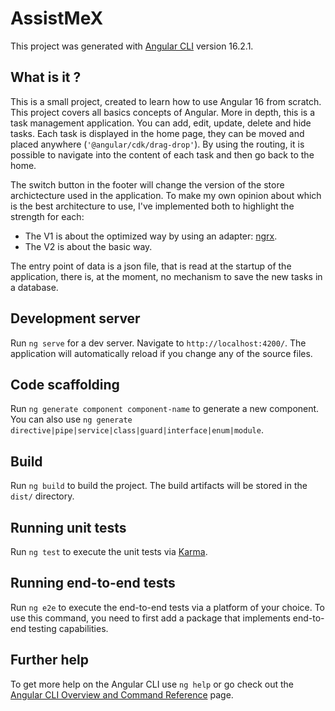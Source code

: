 # AssistMeX

This project was generated with [Angular CLI](https://github.com/angular/angular-cli) version 16.2.1.

## What is it ?

This is a small project, created to learn how to use Angular 16 from scratch.
This project covers all basics concepts of Angular.
More in depth, this is a task management application.
You can add, edit, update, delete and hide tasks.
Each task is displayed in the home page, they can be moved and placed anywhere (`'@angular/cdk/drag-drop'`).
By using the routing, it is possible to navigate into the content of each task and then go back to the home.

The switch button in the footer will change the version of the store archictecture used in the application.
To make my own opinion about which is the best architecture to use, I've implemented both to highlight the strength for each:

- The V1 is about the optimized way by using an adapter: [ngrx](https://ngrx.io/guide/entity/adapter).
- The V2 is about the basic way.

The entry point of data is a json file, that is read at the startup of the application, there is, at the moment, no mechanism to save the new tasks in a database.

## Development server

Run `ng serve` for a dev server. Navigate to `http://localhost:4200/`. The application will automatically reload if you change any of the source files.

## Code scaffolding

Run `ng generate component component-name` to generate a new component. You can also use `ng generate directive|pipe|service|class|guard|interface|enum|module`.

## Build

Run `ng build` to build the project. The build artifacts will be stored in the `dist/` directory.

## Running unit tests

Run `ng test` to execute the unit tests via [Karma](https://karma-runner.github.io).

## Running end-to-end tests

Run `ng e2e` to execute the end-to-end tests via a platform of your choice. To use this command, you need to first add a package that implements end-to-end testing capabilities.

## Further help

To get more help on the Angular CLI use `ng help` or go check out the [Angular CLI Overview and Command Reference](https://angular.io/cli) page.
